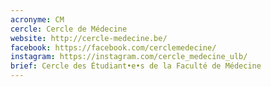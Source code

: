 ```yaml
---
acronyme: CM
cercle: Cercle de Médecine
website: http://cercle-medecine.be/
facebook: https://facebook.com/cerclemedecine/
instagram: https://instagram.com/cercle_medecine_ulb/
brief: Cercle des Étudiant•e•s de la Faculté de Médecine
---
```

